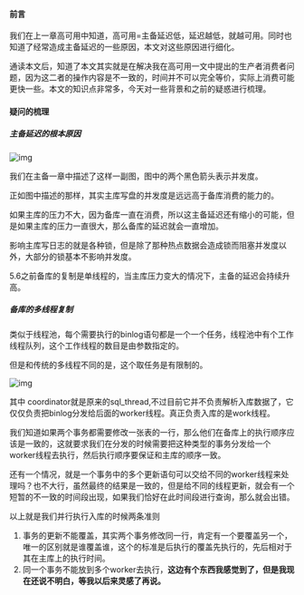 #### 前言

我们在上一章高可用中知道，高可用=主备延迟低，延迟越低，就越可用。同时也知道了经常造成主备延迟的一些原因，本文对这些原因进行细化。

通读本文后，知道了本文其实就是在解决我在高可用一文中提出的生产者消费者问题，因为这二者的操作内容是不一致的，时间并不可以完全等价，实际上消费可能更快一些。本文的知识点非常多，今天对一些背景和之前的疑惑进行梳理。



#### 疑问的梳理

##### 主备延迟的根本原因

![img](https://static001.geekbang.org/resource/image/1a/ef/1a85a3bac30a32438bfd8862e5a34eef.png)

我们在主备一章中描述了这样一副图，图中的两个黑色箭头表示并发度。

正如图中描述的那样，其实主库写盘的并发度是远远高于备库消费的能力的。

如果主库的压力不大，因为备库一直在消费，所以这主备延迟还有缩小的可能，但是如果主库的压力一直很大，那么备库的延迟就会一直增加。



影响主库写日志的就是各种锁，但是除了那种热点数据会造成锁而阻塞并发度以外，大部分的锁基本不影响并发度。



5.6之前备库的复制是单线程的，当主库压力变大的情况下，主备的延迟会持续升高。



##### 备库的多线程复制

类似于线程池，每个需要执行的binlog语句都是一个一个任务，线程池中有个工作线程队列，这个工作线程的数目是由参数指定的。

但是和传统的多线程不同的是，这个取任务是有限制的。

![img](https://static001.geekbang.org/resource/image/bc/45/bcf75aa3b0f496699fd7885426bc6245.png)

其中 coordinator就是原来的sql_thread,不过目前它并不负责解析入库数据了，它仅仅负责把binlog分发给后面的worker线程。真正负责入库的是work线程。

我们知道如果两个事务都需要修改一张表的一行，那么他们在备库上的执行顺序应该是一致的，这就要求我们在分发的时候需要把这种类型的事务分发给一个worker线程去执行，然后执行顺序要保证和主库的顺序一致。

还有一个情况，就是一个事务中的多个更新语句可以交给不同的worker线程来处理吗？也不大行，虽然最终的结果是一致的，但是给不同的线程更新，就会有一个短暂的不一致的时间段出现，如果我们恰好在此时间段进行查询，那么就会出错。



以上就是我们并行执行入库的时候两条准则

1. 事务的更新不能覆盖，其实两个事务修改同一行，肯定有一个要覆盖另一个，唯一的区别就是谁覆盖谁，这个的标准是后执行的覆盖先执行的，先后相对于其在主库上的执行时间。
2. 同一个事务不能放到多个worker去执行，**这边有个东西我感觉到了，但是我现在还说不明白，等我以后来灵感了再说。**


